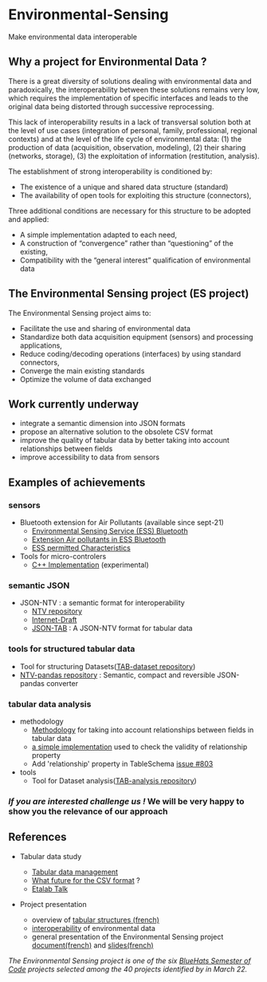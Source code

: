 # Environmental-Sensing

Make environmental data interoperable

## Why a project for Environmental Data ?

There is a great diversity of solutions dealing with environmental data and paradoxically, the interoperability between these solutions remains very low, which requires
the implementation of specific interfaces and leads to the original data being distorted through successive reprocessing.

This lack of interoperability results in a lack of transversal solution both at the level of use cases (integration of personal, family, professional, regional contexts)
and at the level of the life cycle of environmental data: (1) the production of data (acquisition, observation, modeling), (2) their sharing (networks, storage), (3) the exploitation of information (restitution, analysis).

The establishment of strong interoperability is conditioned by:

- The existence of a unique and shared data structure (standard)
- The availability of open tools for exploiting this structure (connectors),

Three additional conditions are necessary for this structure to be adopted and applied:

- A simple implementation adapted to each need,
- A construction of “convergence” rather than “questioning” of the existing,
- Compatibility with the “general interest” qualification of environmental data

## The Environmental Sensing project (ES project)

The Environmental Sensing project aims to:

- Facilitate the use and sharing of environmental data
- Standardize both data acquisition equipment (sensors) and processing applications,
- Reduce coding/decoding operations (interfaces) by using standard connectors,
- Converge the main existing standards
- Optimize the volume of data exchanged

## Work currently underway

- integrate a semantic dimension into JSON formats
- propose an alternative solution to the obsolete CSV format
- improve the quality of tabular data by better taking into account relationships between fields
- improve accessibility to data from sensors
  
## Examples of achievements

### sensors

- Bluetooth extension for Air Pollutants (available since sept-21)
  - [Environmental Sensing Service (ESS) Bluetooth](https://www.bluetooth.org/docman/handlers/downloaddoc.ashx?doc_id=294797)
  - [Extension Air pollutants in ESS Bluetooth](https://www.bluetooth.com/specifications/specs/gatt-specification-supplement-6/)
  - [ESS permitted Characteristics](https://btprodspecificationrefs.blob.core.windows.net/assigned-numbers/Assigned%20Number%20Types/permitted_characteristics.pdf)
- Tools for micro-controlers
  - [C++ Implementation](https://github.com/loco-philippe/ES-sensor) (experimental)

### semantic JSON

- JSON-NTV : a semantic format for interoperability
  - [NTV repository](https://github.com/loco-philippe/NTV#readme)
  - [Internet-Draft](https://datatracker.ietf.org/doc/draft-thomy-json-ntv/)
  - [JSON-TAB](https://github.com/loco-philippe/NTV/blob/main/documentation/JSON-TAB-standard.pdf) : A JSON-NTV format for tabular data

### tools for structured tabular data

- Tool for structuring Datasets([TAB-dataset repository](https://github.com/loco-philippe/tab-dataset#readme))
- [NTV-pandas repository](https://github.com/loco-philippe/ntv-pandas#readme) : Semantic, compact and reversible JSON-pandas converter

### tabular data analysis

- methodology
  - [Methodology](https://github.com/loco-philippe/tab-dataset/tree/main/docs/methodology.ipynb) for taking into account relationships between fields in tabular data
  - [a simple implementation](./property_relationship/example.ipynb) used to check the validity of relationship property
  - Add 'relationship' property in TableSchema [issue #803](https://github.com/frictionlessdata/specs/issues/803)
- tools
  - Tool for Dataset analysis([TAB-analysis repository](https://github.com/loco-philippe/tab-analysis#readme))

### ***If you are interested challenge us !*** We will be very happy to show you the relevance of our approach

## References

- Tabular data study

  - [Tabular data management](./documentation/FR_tabular_structure.ipynb)
  - [What future for the CSV format](./documentation/FR_format_csv.ipynb) ?
  - [Etalab Talk](./documentation/etalabtalk_26_01_23.pdf)
- Project presentation
  - overview of [tabular structures (french)](./documentation/FR_tabular_structure.ipynb)
  - [interoperability](./documentation/interoperability.pdf) of environmental data
  - general presentation of the Environmental Sensing project [document(french)](./documentation/ES-presentation.pdf) and [slides(french)](./documentation/presentation_projet.pdf)

*The Environmental Sensing project is one of the six [BlueHats Semester of Code](https://communs.numerique.gouv.fr/bluehats/bsoc-contributions-2022/) projects selected among the 40 projects identified by in March 22.*
